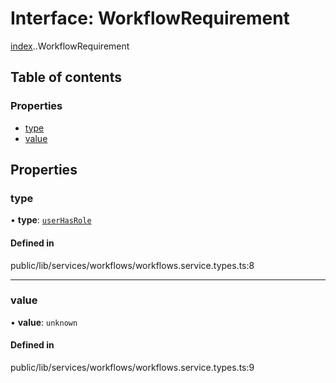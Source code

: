 # Interface: WorkflowRequirement

[index](../wiki/index).[<internal>](../wiki/index.%3Cinternal%3E).WorkflowRequirement

## Table of contents

### Properties

- [type](../wiki/index.%3Cinternal%3E.WorkflowRequirement#type-1)
- [value](../wiki/index.%3Cinternal%3E.WorkflowRequirement#value-1)

## Properties

### type

• **type**: [`userHasRole`](../wiki/index.%3Cinternal%3E#userhasrole-1)

#### Defined in

public/lib/services/workflows/workflows.service.types.ts:8

___

### value

• **value**: `unknown`

#### Defined in

public/lib/services/workflows/workflows.service.types.ts:9
